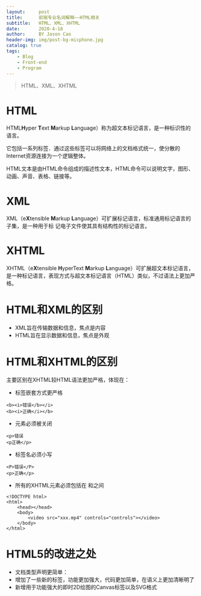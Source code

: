 ```yaml
---
layout:     post
title:      前端专业名词解释——HTML相关
subtitle:   HTML、XML、XHTML
date:       2020-4-18
author:     BY Jason Cao
header-img: img/post-bg-micphone.jpg
catalog: true
tags:
    - Blog
    - Front-end
    - Program
---
```


> HTML、XML、XHTML

# HTML
HTML**H**yper **T**ext **M**arkup **L**anguage）称为超文本标记语言，是一种标识性的语言。

它包括一系列标签．通过这些标签可以将网络上的文档格式统一，使分散的Internet资源连接为一个逻辑整体。

HTML文本是由HTML命令组成的描述性文本，HTML命令可以说明文字，图形、动画、声音、表格、链接等。

# XML
XML（e**X**tensible **M**arkup **L**anguage）可扩展标记语言，标准通用标记语言的子集，是一种用于标 记电子文件使其具有结构性的标记语言。

# XHTML
XHTML（e**X**tensible **H**yperText **M**arkup **L**anguage）可扩展超文本标记语言，是一种标记语言，表现方式与超文本标记语言（HTML）类似，不过语法上更加严格。

# HTML和XML的区别
- XML旨在传输数据和信息，焦点是内容
- HTML旨在显示数据和信息，焦点是外观

# HTML和XHTML的区别
主要区别在XHTML较HTML语法更加严格，体现在：
- 标签嵌套方式更严格
```
<b><i>错误</b></i>
<b><i>正确</i></b>
```

- 元素必须被关闭
```
<p>错误
<p正确</p>
```

- 标签名必须小写
```
<P>错误</P>
<p>正确</p>
```
- 所有的XHTML元素必须包括在<html>
和</html>之间
```
<!DOCTYPE html>
<html>
	<head></head>
	<body>
		<video src="xxx.mp4" controls="controls"></video>
	</body>
</html>
```

# HTML5的改进之处
- 文档类型声明更简单：<!DOCTYPE html>
- 增加了一些新的标签，功能更加强大，代码更加简单，在语义上更加清晰明了
- 新增用于功能强大的即时2D绘图的Canvas标签以及SVG格式
